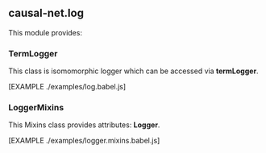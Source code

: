 ## causal-net.log 

This module provides:

### TermLogger 

This class is isomomorphic logger which can be accessed via **termLogger**.

[EXAMPLE ./examples/log.babel.js]

### LoggerMixins

This Mixins class provides attributes: **Logger**.

[EXAMPLE ./examples/logger.mixins.babel.js]